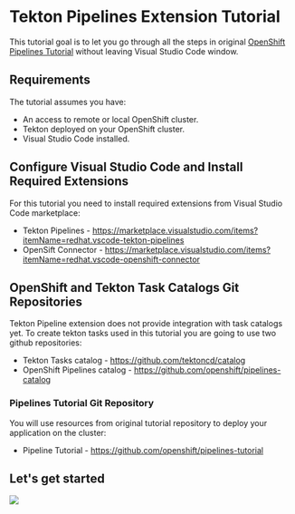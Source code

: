 # Tekton Pipelines Extension Tutorial

This tutorial goal is to let you go through all the steps in original
[OpenShift Pipelines Tutorial](https://github.com/openshift/pipelines-tutorial/#install-openshift-pipelines)
without leaving Visual Studio Code window.

## Requirements

The tutorial assumes you have:
* An access to remote or local OpenShift cluster.
* Tekton deployed on your OpenShift cluster.
* Visual Studio Code installed.

## Configure Visual Studio Code and Install Required Extensions

For this tutorial you need to install required extensions from Visual Studio Code marketplace:
* Tekton Pipelines - https://marketplace.visualstudio.com/items?itemName=redhat.vscode-tekton-pipelines
* OpenSift Connector - https://marketplace.visualstudio.com/items?itemName=redhat.vscode-openshift-connector

## OpenShift and Tekton Task Catalogs Git Repositories

Tekton Pipeline extension does not provide integration with task catalogs yet. To create tekton tasks used
in this tutorial you are going to use two github repositories:
* Tekton Tasks catalog - https://github.com/tektoncd/catalog
* OpenShift Pipelines catalog - https://github.com/openshift/pipelines-catalog

### Pipelines Tutorial Git Repository

You will use resources from original tutorial repository to deploy your application on the cluster:
* Pipeline Tutorial - https://github.com/openshift/pipelines-tutorial

## Let's get started

[![](http://img.youtube.com/vi/gte70CuQXbM/0.jpg)](http://www.youtube.com/watch?v=gte70CuQXbM "")

